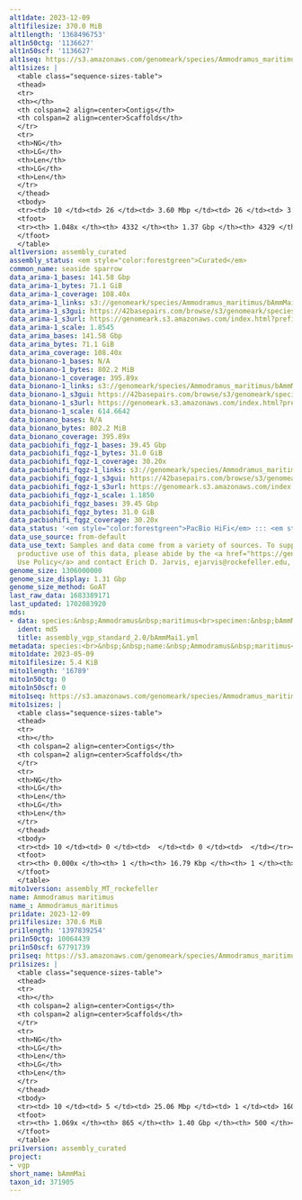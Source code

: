 ```yaml
---
alt1date: 2023-12-09
alt1filesize: 370.0 MiB
alt1length: '1368496753'
alt1n50ctg: '1136627'
alt1n50scf: '1136627'
alt1seq: https://s3.amazonaws.com/genomeark/species/Ammodramus_maritimus/bAmmMai1/assembly_curated/bAmmMai1.alt.cur.20231209.fasta.gz
alt1sizes: |
  <table class="sequence-sizes-table">
  <thead>
  <tr>
  <th></th>
  <th colspan=2 align=center>Contigs</th>
  <th colspan=2 align=center>Scaffolds</th>
  </tr>
  <tr>
  <th>NG</th>
  <th>LG</th>
  <th>Len</th>
  <th>LG</th>
  <th>Len</th>
  </tr>
  </thead>
  <tbody>
  <tr><td> 10 </td><td> 26 </td><td> 3.60 Mbp </td><td> 26 </td><td> 3.60 Mbp </td></tr><tr><td> 20 </td><td> 70 </td><td> 2.54 Mbp </td><td> 70 </td><td> 2.54 Mbp </td></tr><tr><td> 30 </td><td> 130 </td><td> 1.86 Mbp </td><td> 130 </td><td> 1.86 Mbp </td></tr><tr><td> 40 </td><td> 208 </td><td> 1.50 Mbp </td><td> 208 </td><td> 1.50 Mbp </td></tr><tr style="background-color:#cccccc;"><td> 50 </td><td> 309 </td><td> 1.14 Mbp </td><td> 309 </td><td> 1.14 Mbp </td></tr><tr><td> 60 </td><td> 440 </td><td> 0.87 Mbp </td><td> 440 </td><td> 0.87 Mbp </td></tr><tr><td> 70 </td><td> 615 </td><td> 0.64 Mbp </td><td> 615 </td><td> 0.64 Mbp </td></tr><tr><td> 80 </td><td> 871 </td><td> 409.21 Kbp </td><td> 871 </td><td> 409.21 Kbp </td></tr><tr><td> 90 </td><td> 1302 </td><td> 213.93 Kbp </td><td> 1302 </td><td> 214.11 Kbp </td></tr><tr><td> 100 </td><td> 2442 </td><td> 59.84 Kbp </td><td> 2440 </td><td> 59.86 Kbp </td></tr></tbody>
  <tfoot>
  <tr><th> 1.048x </th><th> 4332 </th><th> 1.37 Gbp </th><th> 4329 </th><th> 1.37 Gbp </th></tr>
  </tfoot>
  </table>
alt1version: assembly_curated
assembly_status: <em style="color:forestgreen">Curated</em>
common_name: seaside sparrow
data_arima-1_bases: 141.58 Gbp
data_arima-1_bytes: 71.1 GiB
data_arima-1_coverage: 108.40x
data_arima-1_links: s3://genomeark/species/Ammodramus_maritimus/bAmmMai1/genomic_data/arima/<br>
data_arima-1_s3gui: https://42basepairs.com/browse/s3/genomeark/species/Ammodramus_maritimus/bAmmMai1/genomic_data/arima/
data_arima-1_s3url: https://genomeark.s3.amazonaws.com/index.html?prefix=species/Ammodramus_maritimus/bAmmMai1/genomic_data/arima/
data_arima-1_scale: 1.8545
data_arima_bases: 141.58 Gbp
data_arima_bytes: 71.1 GiB
data_arima_coverage: 108.40x
data_bionano-1_bases: N/A
data_bionano-1_bytes: 802.2 MiB
data_bionano-1_coverage: 395.89x
data_bionano-1_links: s3://genomeark/species/Ammodramus_maritimus/bAmmMai1/genomic_data/bionano/<br>
data_bionano-1_s3gui: https://42basepairs.com/browse/s3/genomeark/species/Ammodramus_maritimus/bAmmMai1/genomic_data/bionano/
data_bionano-1_s3url: https://genomeark.s3.amazonaws.com/index.html?prefix=species/Ammodramus_maritimus/bAmmMai1/genomic_data/bionano/
data_bionano-1_scale: 614.6642
data_bionano_bases: N/A
data_bionano_bytes: 802.2 MiB
data_bionano_coverage: 395.89x
data_pacbiohifi_fqgz-1_bases: 39.45 Gbp
data_pacbiohifi_fqgz-1_bytes: 31.0 GiB
data_pacbiohifi_fqgz-1_coverage: 30.20x
data_pacbiohifi_fqgz-1_links: s3://genomeark/species/Ammodramus_maritimus/bAmmMai1/genomic_data/pacbio_hifi/<br>
data_pacbiohifi_fqgz-1_s3gui: https://42basepairs.com/browse/s3/genomeark/species/Ammodramus_maritimus/bAmmMai1/genomic_data/pacbio_hifi/
data_pacbiohifi_fqgz-1_s3url: https://genomeark.s3.amazonaws.com/index.html?prefix=species/Ammodramus_maritimus/bAmmMai1/genomic_data/pacbio_hifi/
data_pacbiohifi_fqgz-1_scale: 1.1850
data_pacbiohifi_fqgz_bases: 39.45 Gbp
data_pacbiohifi_fqgz_bytes: 31.0 GiB
data_pacbiohifi_fqgz_coverage: 30.20x
data_status: '<em style="color:forestgreen">PacBio HiFi</em> ::: <em style="color:forestgreen">Arima</em>'
data_use_source: from-default
data_use_text: Samples and data come from a variety of sources. To support fair and
  productive use of this data, please abide by the <a href="https://genome10k.soe.ucsc.edu/data-use-policies/">Data
  Use Policy</a> and contact Erich D. Jarvis, ejarvis@rockefeller.edu, with any questions.
genome_size: 1306000000
genome_size_display: 1.31 Gbp
genome_size_method: GoAT
last_raw_data: 1683389171
last_updated: 1702083920
mds:
- data: species:&nbsp;Ammodramus&nbsp;maritimus<br>specimen:&nbsp;bAmmMai1<br>projects:&nbsp;<br>&nbsp;&nbsp;-&nbsp;vgp<br>data_location:&nbsp;S3<br>release_to:&nbsp;S3<br>primary:&nbsp;s3://genomeark/species/Ammodramus_maritimus/bAmmMai1/assembly_vgp_standard_2.0/bAmmMai1.standard.pri.20230512.fasta.gz<br>haplotigs:&nbsp;s3://genomeark/species/Ammodramus_maritimus/bAmmMai1/assembly_vgp_standard_2.0/bAmmMai1.standard.alt.20230512.fasta.gz<br>pretext:&nbsp;s3://genomeark/species/Ammodramus_maritimus/bAmmMai1/assembly_vgp_standard_2.0/evaluation/pri/pretext/bAmmMai1_pri__s2.heatmap.pretext<br>kmer_spectra_img:&nbsp;s3://genomeark/species/Ammodramus_maritimus/bAmmMai1/assembly_vgp_standard_2.0/evaluation/merqury/bAmmMai1_png/<br>mito:&nbsp;s3://genomeark/species/Ammodramus_maritimus/bAmmMai1/assembly_MT_rockefeller/bAmmMai1.MT.20230509.fasta.gz<br>pacbio_read_dir:&nbsp;s3://genomeark/species/Ammodramus_maritimus/bAmmMai1/genomic_data/pacbio_hifi/<br>pacbio_read_type:&nbsp;hifi<br>hic_read_dir:&nbsp;s3://genomeark/species/Ammodramus_maritimus/bAmmMai1/genomic_data/arima/<br>bionano_cmap_dir:&nbsp;s3://genomeark/species/Ammodramus_maritimus/bAmmMai1/genomic_data/bionano/<br>pipeline:<br>&nbsp;&nbsp;-&nbsp;hifiasm&nbsp;(0.18.8+galaxy1)<br>&nbsp;&nbsp;-&nbsp;solve&nbsp;(3.7)<br>&nbsp;&nbsp;-&nbsp;yahs&nbsp;(1.2a.2+galaxy1)<br>assembled_by_group:&nbsp;Rockefeller<br>notes:&nbsp;This&nbsp;was&nbsp;a&nbsp;primary/alternate&nbsp;assembly&nbsp;of&nbsp;bAmmMai1&nbsp;(VGL&nbsp;ID&nbsp;is&nbsp;bAmmMar1).&nbsp;This&nbsp;individual&nbsp;had&nbsp;bionano&nbsp;data.&nbsp;HiC&nbsp;scaffolding&nbsp;was&nbsp;performed&nbsp;with&nbsp;yahs.&nbsp;The&nbsp;HiC&nbsp;prep&nbsp;was&nbsp;Arima&nbsp;kit&nbsp;2.&nbsp;This&nbsp;sample&nbsp;arrived&nbsp;with&nbsp;metadata&nbsp;indicating&nbsp;it&nbsp;is&nbsp;a&nbsp;female.&nbsp;
  ident: md5
  title: assembly_vgp_standard_2.0/bAmmMai1.yml
metadata: species:<br>&nbsp;&nbsp;name:&nbsp;Ammodramus&nbsp;maritimus<br>&nbsp;&nbsp;individuals:<br>&nbsp;&nbsp;-&nbsp;short_name:&nbsp;bAmmMai1<br>&nbsp;&nbsp;short_name:&nbsp;bAmmMai<br>&nbsp;&nbsp;taxon_id:&nbsp;371905<br>&nbsp;&nbsp;common_name:&nbsp;seaside&nbsp;sparrow<br>&nbsp;&nbsp;genome_size:&nbsp;1306000000<br>&nbsp;&nbsp;genome_size_method:&nbsp;GoAT<br>&nbsp;&nbsp;order:<br>&nbsp;&nbsp;&nbsp;&nbsp;name:&nbsp;Passeriformes<br>&nbsp;&nbsp;family:<br>&nbsp;&nbsp;&nbsp;&nbsp;name:&nbsp;Passerellidae<br>&nbsp;&nbsp;project:&nbsp;[&nbsp;vgp&nbsp;]<br>
mito1date: 2023-05-09
mito1filesize: 5.4 KiB
mito1length: '16789'
mito1n50ctg: 0
mito1n50scf: 0
mito1seq: https://s3.amazonaws.com/genomeark/species/Ammodramus_maritimus/bAmmMai1/assembly_MT_rockefeller/bAmmMai1.MT.20230509.fasta.gz
mito1sizes: |
  <table class="sequence-sizes-table">
  <thead>
  <tr>
  <th></th>
  <th colspan=2 align=center>Contigs</th>
  <th colspan=2 align=center>Scaffolds</th>
  </tr>
  <tr>
  <th>NG</th>
  <th>LG</th>
  <th>Len</th>
  <th>LG</th>
  <th>Len</th>
  </tr>
  </thead>
  <tbody>
  <tr><td> 10 </td><td> 0 </td><td>  </td><td> 0 </td><td>  </td></tr><tr><td> 20 </td><td> 0 </td><td>  </td><td> 0 </td><td>  </td></tr><tr><td> 30 </td><td> 0 </td><td>  </td><td> 0 </td><td>  </td></tr><tr><td> 40 </td><td> 0 </td><td>  </td><td> 0 </td><td>  </td></tr><tr style="background-color:#cccccc;"><td> 50 </td><td> 0 </td><td style="background-color:#ff8888;">  </td><td> 0 </td><td style="background-color:#ff8888;">  </td></tr><tr><td> 60 </td><td> 0 </td><td>  </td><td> 0 </td><td>  </td></tr><tr><td> 70 </td><td> 0 </td><td>  </td><td> 0 </td><td>  </td></tr><tr><td> 80 </td><td> 0 </td><td>  </td><td> 0 </td><td>  </td></tr><tr><td> 90 </td><td> 0 </td><td>  </td><td> 0 </td><td>  </td></tr><tr><td> 100 </td><td> 0 </td><td>  </td><td> 0 </td><td>  </td></tr></tbody>
  <tfoot>
  <tr><th> 0.000x </th><th> 1 </th><th> 16.79 Kbp </th><th> 1 </th><th> 16.79 Kbp </th></tr>
  </tfoot>
  </table>
mito1version: assembly_MT_rockefeller
name: Ammodramus maritimus
name_: Ammodramus_maritimus
pri1date: 2023-12-09
pri1filesize: 370.6 MiB
pri1length: '1397839254'
pri1n50ctg: 10064439
pri1n50scf: 67791739
pri1seq: https://s3.amazonaws.com/genomeark/species/Ammodramus_maritimus/bAmmMai1/assembly_curated/bAmmMai1.pri.cur.20231209.fasta.gz
pri1sizes: |
  <table class="sequence-sizes-table">
  <thead>
  <tr>
  <th></th>
  <th colspan=2 align=center>Contigs</th>
  <th colspan=2 align=center>Scaffolds</th>
  </tr>
  <tr>
  <th>NG</th>
  <th>LG</th>
  <th>Len</th>
  <th>LG</th>
  <th>Len</th>
  </tr>
  </thead>
  <tbody>
  <tr><td> 10 </td><td> 5 </td><td> 25.06 Mbp </td><td> 1 </td><td> 160.94 Mbp </td></tr><tr><td> 20 </td><td> 11 </td><td> 19.26 Mbp </td><td> 2 </td><td> 118.53 Mbp </td></tr><tr><td> 30 </td><td> 18 </td><td> 16.39 Mbp </td><td> 3 </td><td> 115.88 Mbp </td></tr><tr><td> 40 </td><td> 27 </td><td> 14.31 Mbp </td><td> 5 </td><td> 78.28 Mbp </td></tr><tr style="background-color:#cccccc;"><td> 50 </td><td> 38 </td><td style="background-color:#88ff88;"> 10.06 Mbp </td><td> 7 </td><td style="background-color:#88ff88;"> 67.79 Mbp </td></tr><tr><td> 60 </td><td> 54 </td><td> 6.67 Mbp </td><td> 9 </td><td> 43.47 Mbp </td></tr><tr><td> 70 </td><td> 77 </td><td> 4.68 Mbp </td><td> 13 </td><td> 25.16 Mbp </td></tr><tr><td> 80 </td><td> 110 </td><td> 3.06 Mbp </td><td> 19 </td><td> 15.70 Mbp </td></tr><tr><td> 90 </td><td> 167 </td><td> 1.73 Mbp </td><td> 32 </td><td> 7.01 Mbp </td></tr><tr><td> 100 </td><td> 276 </td><td> 0.78 Mbp </td><td> 74 </td><td> 1.43 Mbp </td></tr></tbody>
  <tfoot>
  <tr><th> 1.069x </th><th> 865 </th><th> 1.40 Gbp </th><th> 500 </th><th> 1.40 Gbp </th></tr>
  </tfoot>
  </table>
pri1version: assembly_curated
project:
- vgp
short_name: bAmmMai
taxon_id: 371905
---
```

